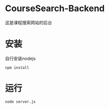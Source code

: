 # CourseSearch-Backend

这是课程搜索网站的后台

# 安装

自行安装nodejs

```
npm install
```

# 运行

```
node server.js
```
